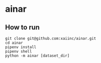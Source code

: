 ainar
================================================================================

How to run
--------------------------------------------------------------------------------

```shell
git clone git@github.com:xaiinc/ainar.git
cd ainar
pipenv install
pipenv shell
python -m ainar [dataset_dir]
```

